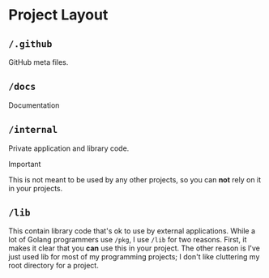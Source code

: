 # Project Layout

## `/.github`

GitHub meta files.

## `/docs`

Documentation

<!--
### `/docs/examples`

Examples
-->

## `/internal`

Private application and library code.

> [!IMPORTANT]
> This is not meant to be used by any other projects, so you can **not** rely on it in your projects.

## `/lib`

This contain library code that's ok to use by external applications.
While a lot of Golang programmers use `/pkg`, I use `/lib` for two reasons.
First, it makes it clear that you **can** use this in your project.
The other reason is I've just used lib for most of my programming projects;
I don't like cluttering my root directory for a project.

<!-- ## `/web` -->
